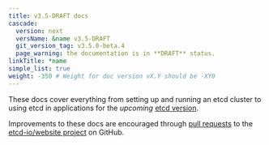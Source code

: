 ```yaml
---
title: v3.5-DRAFT docs
cascade:
  version: next
  versName: &name v3.5-DRAFT
  git_version_tag: v3.5.0-beta.4
  page_warning: the documentation is in **DRAFT** status.
linkTitle: *name
simple_list: true
weight: -350 # Weight for doc version vX.Y should be -XY0
---
```


These docs cover everything from setting up and running an etcd cluster to using
etcd in applications for the _upcoming_ [etcd
version](https://github.com/etcd-io/etcd/).

Improvements to these docs are encouraged through [pull
requests](https://help.github.com/en/articles/about-pull-requests) to the
[etcd-io/website project](https://github.com/etcd-io/website) on GitHub.

